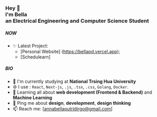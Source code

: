 <h3>Hey 👋<br>I'm Bella<br>an Electrical Engineering and Computer Science Student

##### NOW

- ✨ Latest Project:
  - [Personal Website] (https://bellapd.vercel.app);
  - [Schedulearn]

##### BIO

- 🏫 I'm currently studying at **National Trsing Hua University**
- ⚙️ I use : `React`, `Next-js`, `.js`, `.tsx`, `.css`, `Golang`, `Docker`.
- 🌱 Learning all about **web development (Frontend & Backend)** and **Machine Learning**
- 💬 Ping me about **design**, **development**, **design thinking**
- 📫 Reach me: [annabellaputridirgo@gmail.com]
